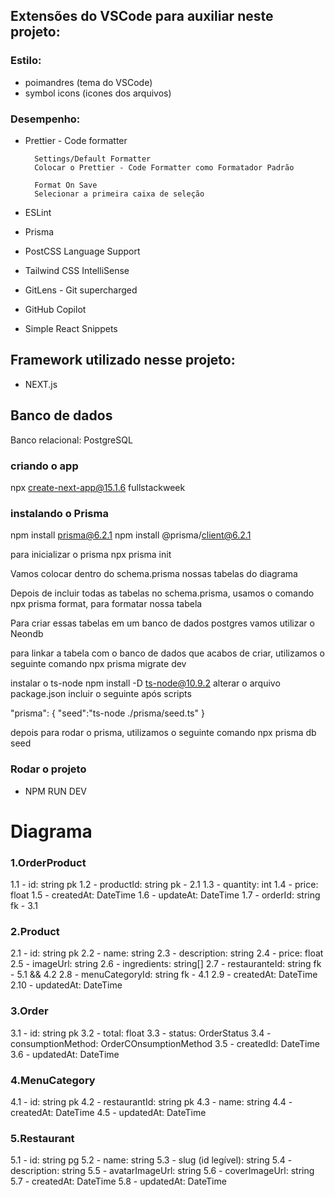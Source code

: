 ## Extensões do VSCode para auxiliar neste projeto:
### Estilo:
- poimandres (tema do VSCode)
- symbol icons (icones dos arquivos)

### Desempenho:
- Prettier - Code formatter
    
        Settings/Default Formatter
        Colocar o Prettier - Code Formatter como Formatador Padrão

        Format On Save
        Selecionar a primeira caixa de seleção

- ESLint
- Prisma
- PostCSS Language Support
- Tailwind CSS IntelliSense
- GitLens - Git supercharged
- GitHub Copilot
- Simple React Snippets

## Framework utilizado nesse projeto:
- NEXT.js

## Banco de dados
Banco relacional: PostgreSQL

### criando o app
npx create-next-app@15.1.6 fullstackweek

### instalando o Prisma
npm install prisma@6.2.1
npm install @prisma/client@6.2.1

para inicializar o prisma
npx prisma init

Vamos colocar dentro do schema.prisma nossas tabelas do diagrama

Depois de incluir todas as tabelas no schema.prisma, usamos o comando npx prisma format, para formatar nossa tabela

Para criar essas tabelas em um banco de dados postgres vamos utilizar o Neondb

para linkar a tabela com o banco de dados que acabos de criar, utilizamos o seguinte comando
npx prisma migrate dev

instalar o ts-node
npm install -D ts-node@10.9.2
alterar o arquivo package.json
incluir o seguinte após scripts

  "prisma": {
    "seed":"ts-node ./prisma/seed.ts"
  }

depois para rodar o prisma, utilizamos o seguinte comando
npx prisma db seed

### Rodar o projeto
- NPM RUN DEV

# Diagrama
 
### 1.OrderProduct

1.1 - id: string pk
1.2 - productId: string pk - 2.1
1.3 - quantity: int
1.4 - price: float
1.5 - createdAt: DateTime
1.6 - updateAt: DateTime
1.7 - orderId: string fk - 3.1

### 2.Product

2.1 - id: string pk
2.2 - name: string
2.3 - description: string
2.4 - price: float
2.5 - imageUrl: string
2.6 - ingredients: string[]
2.7 - restauranteId: string fk - 5.1 && 4.2
2.8 - menuCategoryId: string fk - 4.1
2.9 - createdAt: DateTime
2.10 - updatedAt: DateTime

### 3.Order
3.1 - id: string pk
3.2 - total: float
3.3 - status: OrderStatus
3.4 - consumptionMethod: OrderCOnsumptionMethod
3.5 - createdId: DateTime
3.6 - updatedAt: DateTime

### 4.MenuCategory

4.1 - id: string pk
4.2 - restaurantId: string pk
4.3 - name: string
4.4 - createdAt: DateTime
4.5 - updatedAt: DateTime

### 5.Restaurant

5.1 - id: string pg
5.2 - name: string
5.3 - slug (id legível): string
5.4 - description: string
5.5 - avatarImageUrl: string
5.6 - coverImageUrl: string
5.7 - createdAt: DateTime
5.8 - updatedAt: DateTime
